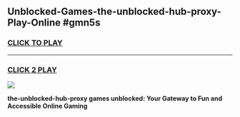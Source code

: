 
## Unblocked-Games-the-unblocked-hub-proxy-Play-Online #gmn5s
<h3>
<a href="https://news.freeplayer.one?title=the-unblocked-hub-proxy&ref=3">CLICK TO PLAY</a></h3>
<hr>

<h3>
<a href="https://news.freeplayer.one?title=the-unblocked-hub-proxy&ref=3">CLICK 2 PLAY</a>
  
</h3>

<a href="https://news.freeplayer.one?title=the-unblocked-hub-proxy&ref=3"><img src="https://clearcache.store/games.png"></a>


**the-unblocked-hub-proxy games unblocked: Your Gateway to Fun and Accessible Online Gaming**
